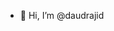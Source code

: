 - 👋 Hi, I’m @daudrajid
<!---
daudrajid/daudrajid is a ✨ special ✨ repository because its `README.md` (this file) appears on your GitHub profile.
You can click the Preview link to take a look at your changes.
--->
